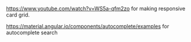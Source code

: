 https://www.youtube.com/watch?v=WS5a-qfm2zo
for making responsive card grid.

https://material.angular.io/components/autocomplete/examples
for autocomplete search
